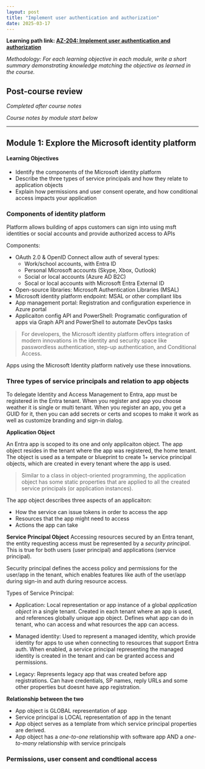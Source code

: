 ```yaml
---
layout: post
title: "Implement user authentication and authorization"
date: 2025-03-17
---
```


**Learning path link: [AZ-204: Implement user authentication and authorization](https://learn.microsoft.com/en-us/training/paths/az-204-implement-authentication-authorization/)**

*Methodology: For each learning objective in each module, write a short summary demonstrating knowledge matching the objective as learned in the course.*

## Post-course review
*Completed after course notes*

*Course notes by module start below*

<hr/>

## Module 1: Explore the Microsoft identity platform

#### Learning Objectives

- Identify the components of the Microsoft identity platform
- Describe the three types of service principals and how they relate to application objects
- Explain how permissions and user consent operate, and how conditional access impacts your application

### Components of identity platform
Platform allows building of apps customers can sign into using msft identities or social accounts and provide authorized access to APIs

Components:
- OAuth 2.0 & OpenID Connect allow auth of several types:
    - Work/school accounts, with Entra ID
    - Personal Microsoft accounts (Skype, Xbox, Outlook)
    - Social or local accounts (Azure AD B2C)
    - Socal or local accounts with Microsoft Entra External ID
- Open-source libraries: Microsoft Authentication Libraries (MSAL)
- Microsoft identity platform endpoint: MSAL or other compliant libs
- App management portal: Registration and configuration experience in Azure portal
- Applicaiton config API and PowerShell: Programatic configuration of apps via Graph API and PowerShell to automate DevOps tasks

> For developers, the Microsoft identity platform offers integration of modern innovations in the identity and security space like passwordless authentication, step-up authentication, and Conditional Access.

Apps using the Microsoft Identity platform natively use these innovations.

### Three types of service principals and relation to app objects
To delegate Identity and Access Management to Entra, app must be registered in the Entra tenant. When you register and app you choose weather it is single or multi tenant. When you register an app, you get a GUID for it, then you can add secrets or certs and scopes to make it work as well as customize branding and sign-in dialog.

**Application Object**

An Entra app is scoped to its one and only applicaiton object. The app object resides in the tenant where the app was registered, the home tenant. The object is used as a tempate or blueprint to create 1+ service principal objects, which are created in every tenant where the app is used.

> Similar to a class in object-oriented programming, the application object has some static properties that are applied to all the created service principals (or application instances).

The app object describes three aspects of an applicaiton:
- How the service can issue tokens in order to access the app
- Resources that the app might need to access
- Actions the app can take

**Service Principal Object**
Accessing resources secured by an Entra tenant, the entity requesting access must be represented by a *security principal*. This is true for both users (user principal) and applications (service principal).

Security principal defines the access policy and permissions for the user/app in the tenant, which enables features like auth of the user/app during sign-in and auth during resource access.

Types of Service Principal:

- Application: Local representation or app instance of a global *application object* in a single tenant. Created in each tenant where an app is used, and references globally unique app object. Defines what app can do in tenant, who can access and what resources the app can access.

- Managed identity: Used to represent a managed identity, which provide identity for apps to use when connecting to resources that support Entra auth. When enabled, a service principal representing the managed identity is created in the tenant and can be granted access and permissions. 

- Legacy: Represents legacy app that was created before app registrations. Can have credentials, SP names, reply URLs and some other properties but doesnt have app registration. 

**Relationship between the two**
- App object is GLOBAL representation of app
- Service principal is LOCAL representation of app in the tenant
- App object serves as a template from which service principal properties are derived. 
- App object has a *one-to-one* relationship with software app AND a *one-to-many* relationship with service principals



### Permissions, user consent and condtional access